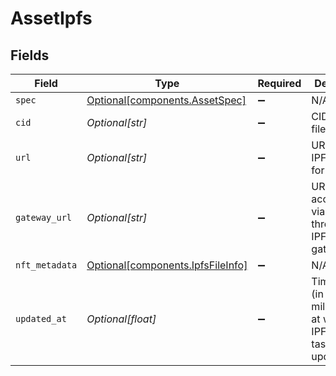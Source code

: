 # AssetIpfs


## Fields

| Field                                                                        | Type                                                                         | Required                                                                     | Description                                                                  | Example                                                                      |
| ---------------------------------------------------------------------------- | ---------------------------------------------------------------------------- | ---------------------------------------------------------------------------- | ---------------------------------------------------------------------------- | ---------------------------------------------------------------------------- |
| `spec`                                                                       | [Optional[components.AssetSpec]](../../models/components/assetspec.md)       | :heavy_minus_sign:                                                           | N/A                                                                          |                                                                              |
| `cid`                                                                        | *Optional[str]*                                                              | :heavy_minus_sign:                                                           | CID of the file on IPFS                                                      | bafybeihoqtemwitqajy6d654tmghqqvxmzgblddj2egst6yilplr5num6u                  |
| `url`                                                                        | *Optional[str]*                                                              | :heavy_minus_sign:                                                           | URL with IPFS scheme for the file                                            | ipfs://bafybeihoqtemwitqajy6d654tmghqqvxmzgblddj2egst6yilplr5num6u           |
| `gateway_url`                                                                | *Optional[str]*                                                              | :heavy_minus_sign:                                                           | URL to access file via HTTP through an IPFS gateway                          | https://ipfs.io                                                              |
| `nft_metadata`                                                               | [Optional[components.IpfsFileInfo]](../../models/components/ipfsfileinfo.md) | :heavy_minus_sign:                                                           | N/A                                                                          |                                                                              |
| `updated_at`                                                                 | *Optional[float]*                                                            | :heavy_minus_sign:                                                           | Timestamp (in milliseconds) at which IPFS export task was<br/>updated<br/>   | 1587667174725                                                                |